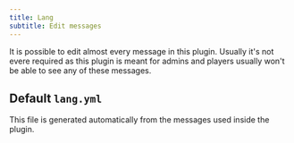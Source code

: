 ```yaml
---
title: Lang
subtitle: Edit messages
---
```


It is possible to edit almost every message in this plugin. Usually it's not evere required as this plugin is meant for admins and players usually won't be able to see any of these messages.

## Default `lang.yml`

This file is generated automatically from the messages used inside the plugin.